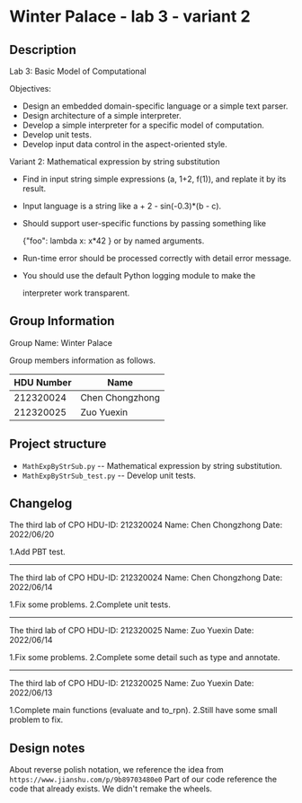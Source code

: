 # Winter Palace - lab 3 - variant 2

## Description

Lab 3:  Basic Model of Computational

Objectives:

* Design an embedded domain-specific language or a simple text parser.
* Design architecture of a simple interpreter.
* Develop a simple interpreter for a specific model of computation.
* Develop unit tests.
* Develop input data control in the aspect-oriented style.

Variant 2:  Mathematical expression by string substitution

* Find in input string simple expressions (a, 1+2, f(1)), and replate it by its result.

* Input language is a string like a + 2 - sin(-0.3)*(b - c).

* Should support user-specific functions by passing something like

   {"foo": lambda x: x*42 } or by named arguments.

* Run-time error should be processed correctly with detail error message.

* You should use the default Python logging module to make the

  interpreter work transparent.

## Group Information

Group Name: Winter Palace

Group members information as follows.

| HDU Number | Name            |
| ---------- | --------------- |
| 212320024  | Chen Chongzhong |
| 212320025  | Zuo Yuexin      |

## Project structure

* `MathExpByStrSub.py` -- Mathematical expression by string substitution.
* `MathExpByStrSub_test.py` -- Develop unit tests.

## Changelog

The third lab of CPO
HDU-ID: 212320024
Name: Chen Chongzhong
Date: 2022/06/20

1.Add PBT test.

---

The third lab of CPO
HDU-ID: 212320024
Name: Chen Chongzhong
Date: 2022/06/14

1.Fix some problems.
2.Complete unit tests.

---

The third lab of CPO
HDU-ID: 212320025
Name: Zuo Yuexin
Date: 2022/06/14

1.Fix some problems.
2.Complete some detail such as type and annotate.

---

The third lab of CPO
HDU-ID: 212320025
Name: Zuo Yuexin
Date: 2022/06/13

1.Complete main functions (evaluate and to_rpn).
2.Still have some small problem to fix.

## Design notes

About reverse polish notation, we reference the idea from
`https://www.jianshu.com/p/9b89703480e0`
Part of our code reference the code that already exists.
We didn't remake the wheels.
